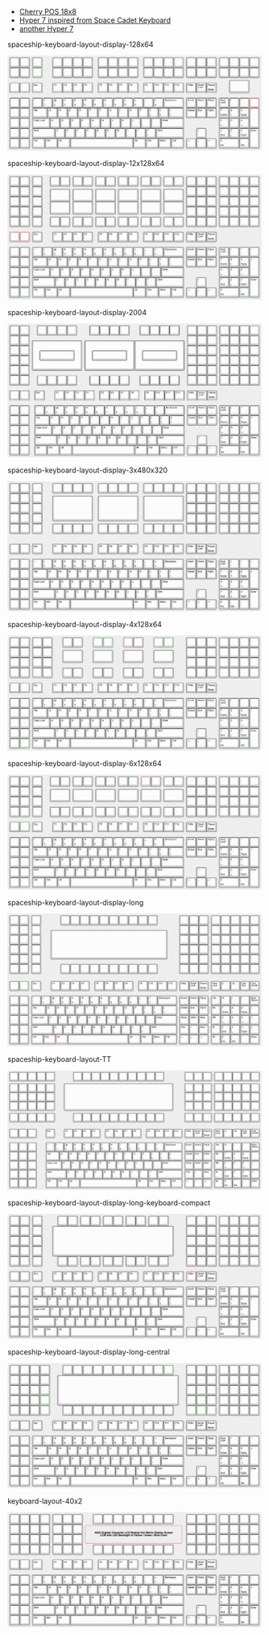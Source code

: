 * [Cherry POS 18x8](http://xahlee.info/kbd/cherry_point_of_sale_keyboards.html)
* [Hyper 7 inspired from Space Cadet Keyboard](http://xahlee.info/kbd/hyper_7_keyboard.html)
* [another Hyper 7](https://www.reddit.com/r/MechanicalKeyboards/comments/r13u5z/finally_finished_my_hyper7_after_my_space_cadet/)

spaceship-keyboard-layout-display-128x64

![spaceship-keyboard-layout-display-128x64](spaceship-keyboard-layout-display-128x64.png)

spaceship-keyboard-layout-display-12x128x64

![spaceship-keyboard-layout-display-12x128x64](spaceship-keyboard-layout-display-12x128x64.png)

spaceship-keyboard-layout-display-2004

![spaceship-keyboard-layout-display-2004](spaceship-keyboard-layout-display-2004.png)

spaceship-keyboard-layout-display-3x480x320

![spaceship-keyboard-layout-display-3x480x320](spaceship-keyboard-layout-display-3x480x320.png)

spaceship-keyboard-layout-display-4x128x64

![spaceship-keyboard-layout-display-4x128x64](spaceship-keyboard-layout-display-4x128x64.png)

spaceship-keyboard-layout-display-6x128x64

![spaceship-keyboard-layout-display-6x128x64](spaceship-keyboard-layout-display-6x128x64.png)

spaceship-keyboard-layout-display-long

![spaceship-keyboard-layout-display-long](spaceship-keyboard-layout-display-long.png)

spaceship-keyboard-layout-TT

![spaceship-keyboard-layout-TT](spaceship-keyboard-layout-TT-220.png)

spaceship-keyboard-layout-display-long-keyboard-compact

![spaceship-keyboard-layout-display-long-keyboard-compact](spaceship-keyboard-layout-display-long-keyboard-compact.png)

spaceship-keyboard-layout-display-long-central

![spaceship-keyboard-layout-display-long-central](spaceship-keyboard-layout-display-long-central.png)

keyboard-layout-40x2

![keyboard-layout-40x2](keyboard-layout-40x2.png)

